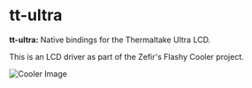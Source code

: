 # tt-ultra

**tt-ultra:** Native bindings for the Thermaltake Ultra LCD.

This is an LCD driver as part of the Zefir's Flashy Cooler project.

![Cooler Image](https://github.com/brunostjohn/zefirs-flashy-cooler/raw/main/devices-src/tt-ultra/resources/device.image.png)
